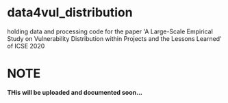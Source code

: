 # data4vul_distribution
holding data and processing code for the paper 'A Large-Scale Empirical Study on Vulnerability Distribution within Projects and the Lessons Learned' of ICSE 2020

# NOTE

**THis will be uploaded and documented soon...**
